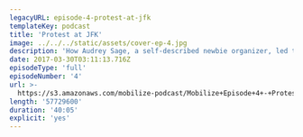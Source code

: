 ```yaml
---
legacyURL: episode-4-protest-at-jfk
templateKey: podcast
title: 'Protest at JFK'
image: ../../../static/assets/cover-ep-4.jpg
description: 'How Audrey Sage, a self-described newbie organizer, led thousands of protesters to JFK airport.'
date: 2017-03-30T03:11:13.716Z
episodeType: 'full'
episodeNumber: '4'
url: >-
  https://s3.amazonaws.com/mobilize-podcast/Mobilize+Episode+4+-+Protest+at+JFK.mp3
length: '57729600'
duration: '40:05'
explicit: 'yes'
---
```

